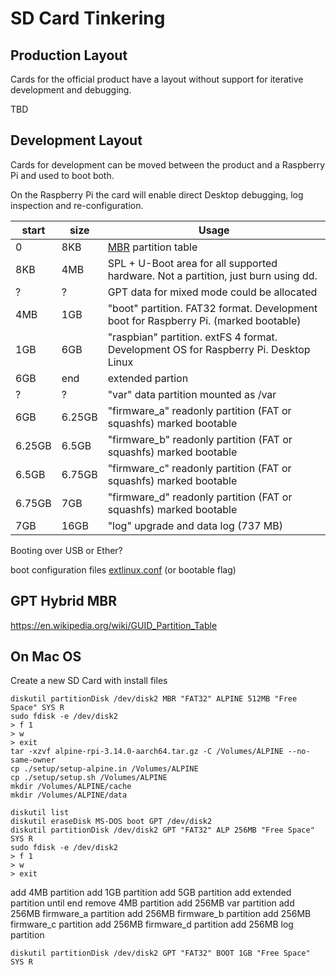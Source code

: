 # SD Card Tinkering

## Production Layout

Cards for the official product have a layout without support for iterative development and debugging.

TBD


## Development Layout

Cards for development can be moved between the product and a Raspberry Pi and used to boot both.

On the Raspberry Pi the card will enable direct Desktop debugging, log inspection and re-configuration.

start  | size   | Usage
-------|--------|--------
0      | 8KB    | [MBR](https://www.easeus.com/resource/fat32-disk-structure.htm) partition table
8KB    | 4MB    | SPL + U-Boot area for all supported hardware. Not a partition, just burn using dd.
?      | ?      | GPT data for mixed mode could be allocated
4MB    | 1GB    | "boot" partition. FAT32 format. Development boot for Raspberry Pi. (marked bootable)
1GB    | 6GB    | "raspbian" partition. extFS 4 format. Development OS for Raspberry Pi. Desktop Linux
6GB    | end    | extended partion
?      | ?      | "var" data partition mounted as /var
6GB    | 6.25GB | "firmware_a" readonly partition (FAT or squashfs) marked bootable
6.25GB | 6.5GB  | "firmware_b" readonly partition (FAT or squashfs) marked bootable
6.5GB  | 6.75GB | "firmware_c" readonly partition (FAT or squashfs) marked bootable
6.75GB | 7GB    | "firmware_d" readonly partition (FAT or squashfs) marked bootable
7GB    | 16GB   | "log" upgrade and data log (737 MB)


Booting over USB or Ether?

boot configuration files [extlinux.conf](https://wiki.syslinux.org/wiki/index.php?title=EXTLINUX) (or bootable flag)

## GPT Hybrid MBR

https://en.wikipedia.org/wiki/GUID_Partition_Table


## On Mac OS

Create a new SD Card with install files

```
diskutil partitionDisk /dev/disk2 MBR "FAT32" ALPINE 512MB "Free Space" SYS R
sudo fdisk -e /dev/disk2
> f 1
> w
> exit
tar -xzvf alpine-rpi-3.14.0-aarch64.tar.gz -C /Volumes/ALPINE --no-same-owner
cp ./setup/setup-alpine.in /Volumes/ALPINE
cp ./setup/setup.sh /Volumes/ALPINE
mkdir /Volumes/ALPINE/cache
mkdir /Volumes/ALPINE/data
```


```
diskutil list
diskutil eraseDisk MS-DOS boot GPT /dev/disk2
diskutil partitionDisk /dev/disk2 GPT "FAT32" ALP 256MB "Free Space" SYS R
sudo fdisk -e /dev/disk2
> f 1
> w
> exit
```

add 4MB partition
add 1GB partition
add 5GB partition
add extended partition until end
remove 4MB partition
add 256MB var partition
add 256MB firmware_a partition
add 256MB firmware_b partition
add 256MB firmware_c partition
add 256MB firmware_d partition
add 256MB log partition


```
diskutil partitionDisk /dev/disk2 GPT "FAT32" BOOT 1GB "Free Space" SYS R
```
